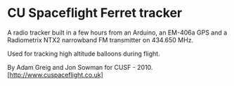 # CU Spaceflight Ferret tracker  

A radio tracker built in a few hours from an Arduino, an EM-406a GPS and a Radiometrix NTX2 narrowband FM transmitter on 434.650 MHz.  

Used for tracking high altitude balloons during flight.  

By Adam Greig and Jon Sowman for CUSF - 2010.  
[http://www.cuspaceflight.co.uk]  
